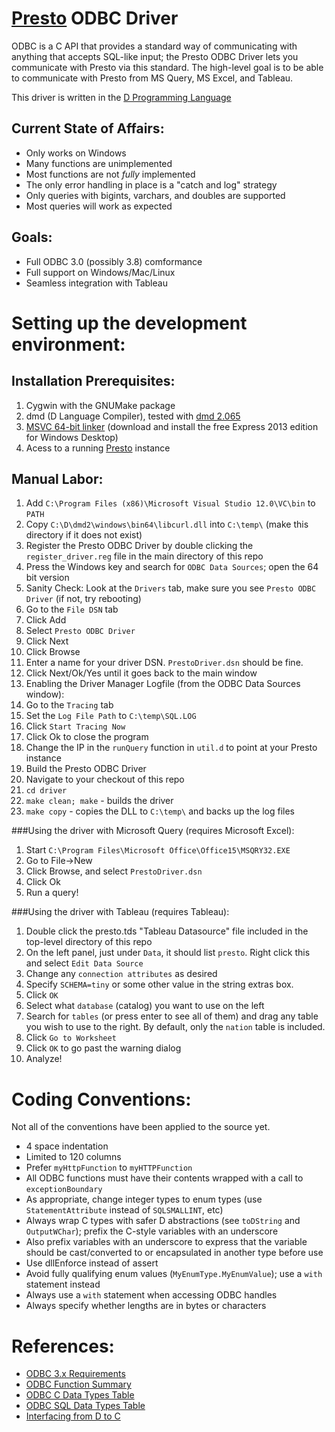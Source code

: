 
# [Presto](http://prestodb.io) ODBC Driver

ODBC is a C API that provides a standard way of communicating with anything that accepts SQL-like input; the Presto ODBC Driver lets you communicate with Presto via this standard. The high-level goal is to be able to communicate with Presto from MS Query, MS Excel, and Tableau.

This driver is written in the [D Programming Language](http://dlang.org)

## Current State of Affairs:

* Only works on Windows
* Many functions are unimplemented
* Most functions are not *fully* implemented
* The only error handling in place is a "catch and log" strategy
* Only queries with bigints, varchars, and doubles are supported
* Most queries will work as expected

## Goals:

* Full ODBC 3.0 (possibly 3.8) comformance
* Full support on Windows/Mac/Linux
* Seamless integration with Tableau

# Setting up the development environment:

## Installation Prerequisites:
1. Cygwin with the GNUMake package
1. dmd (D Language Compiler), tested with [dmd 2.065](http://dlang.org/downloads)
1. [MSVC 64-bit linker](http://www.visualstudio.com) (download and install the free Express 2013 edition for Windows Desktop)
1. Acess to a running [Presto](http://prestodb.io) instance

## Manual Labor:
1. Add `C:\Program Files (x86)\Microsoft Visual Studio 12.0\VC\bin` to `PATH`
1. Copy `C:\D\dmd2\windows\bin64\libcurl.dll` into `C:\temp\` (make this directory if it does not exist)
1. Register the Presto ODBC Driver by double clicking the `register_driver.reg` file in the main directory of this repo
1. Press the Windows key and search for `ODBC Data Sources`; open the 64 bit version
  1. Sanity Check: Look at the `Drivers` tab, make sure you see `Presto ODBC Driver` (if not, try rebooting)
  1. Go to the `File DSN` tab
  1. Click Add
  1. Select `Presto ODBC Driver`
  1. Click Next
  1. Click Browse
  1. Enter a name for your driver DSN. `PrestoDriver.dsn` should be fine.
  1. Click Next/Ok/Yes until it goes back to the main window
1. Enabling the Driver Manager Logfile (from the ODBC Data Sources window):
  1. Go to the `Tracing` tab
  1. Set the `Log File Path` to `C:\temp\SQL.LOG`
  1. Click `Start Tracing Now`
  1. Click Ok to close the program
1. Change the IP in the `runQuery` function in `util.d` to point at your Presto instance
1. Build the Presto ODBC Driver
  1. Navigate to your checkout of this repo
  1. `cd driver`
  1. `make clean; make` - builds the driver
  1. `make copy` - copies the DLL to `C:\temp\` and backs up the log files

###Using the driver with Microsoft Query (requires Microsoft Excel):
1. Start `C:\Program Files\Microsoft Office\Office15\MSQRY32.EXE`
1. Go to File->New
1. Click Browse, and select `PrestoDriver.dsn`
1. Click Ok
1. Run a query!

###Using the driver with Tableau (requires Tableau):
1. Double click the presto.tds "Tableau Datasource" file included in the top-level directory of this repo
1. On the left panel, just under `Data`, it should list `presto`. Right click this and select `Edit Data Source`
1. Change any `connection attributes` as desired
  1. Specify `SCHEMA=tiny` or some other value in the string extras box.
  1. Click `OK`
1. Select what `database` (catalog) you want to use on the left
1. Search for `tables` (or press enter to see all of them) and drag any table you wish to use to the right. By default, only the `nation` table is included.
1. Click `Go to Worksheet`
1. Click `OK` to go past the warning dialog
1. Analyze!

# Coding Conventions:

Not all of the conventions have been applied to the source yet.

* 4 space indentation
* Limited to 120 columns
* Prefer `myHttpFunction` to `myHTTPFunction`
* All ODBC functions must have their contents wrapped with a call to `exceptionBoundary`
* As appropriate, change integer types to enum types (use `StatementAttribute` instead of `SQLSMALLINT`, etc)
* Always wrap C types with safer D abstractions (see `toDString` and `OutputWChar`); prefix the C-style variables with an underscore
* Also prefix variables with an underscore to express that the variable should be cast/converted to or encapsulated in another type before use
* Use dllEnforce instead of assert
* Avoid fully qualifying enum values (`MyEnumType.MyEnumValue`); use a `with` statement instead
* Always use a `with` statement when accessing ODBC handles
* Always specify whether lengths are in bytes or characters

# References:

* [ODBC 3.x Requirements](http://msdn.microsoft.com/en-us/library/ms713848%28v=vs.85%29.aspx)
* [ODBC Function Summary](http://msdn.microsoft.com/en-us/library/ms712628%28v=vs.85%29.aspx)
* [ODBC C Data Types Table](http://msdn.microsoft.com/en-us/library/ms714556%28v=vs.85%29.aspx)
* [ODBC SQL Data Types Table](http://msdn.microsoft.com/en-us/library/ms710150%28v=vs.85%29.aspx)
* [Interfacing from D to C](http://dlang.org/interfaceToC)
